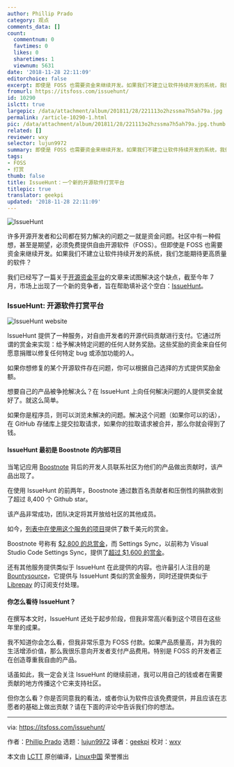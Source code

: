 ```yaml
---
author: Phillip Prado
category: 观点
comments_data: []
count:
  commentnum: 0
  favtimes: 0
  likes: 0
  sharetimes: 1
  viewnum: 5631
date: '2018-11-28 22:11:09'
editorchoice: false
excerpt: 即使是 FOSS 也需要资金来继续开发。如果我们不建立让软件持续开发的系统，我们怎能期待更高质量的软件？
fromurl: https://itsfoss.com/issuehunt/
id: 10290
islctt: true
largepic: /data/attachment/album/201811/28/221113o2hzssma7h5ah79a.jpg
permalink: /article-10290-1.html
pic: /data/attachment/album/201811/28/221113o2hzssma7h5ah79a.jpg.thumb.jpg
related: []
reviewer: wxy
selector: lujun9972
summary: 即使是 FOSS 也需要资金来继续开发。如果我们不建立让软件持续开发的系统，我们怎能期待更高质量的软件？
tags:
- FOSS
- 打赏
thumb: false
title: IssueHunt：一个新的开源软件打赏平台
titlepic: true
translator: geekpi
updated: '2018-11-28 22:11:09'
---
```


![IssueHunt](/data/attachment/album/201811/28/221113o2hzssma7h5ah79a.jpg)


许多开源开发者和公司都在努力解决的问题之一就是资金问题。社区中有一种假想，甚至是期望，必须免费提供自由开源软件（FOSS）。但即使是 FOSS 也需要资金来继续开发。如果我们不建立让软件持续开发的系统，我们怎能期待更高质量的软件？


我们已经写了一篇关于[开源资金平台](https://itsfoss.com/open-source-funding-platforms/)的文章来试图解决这个缺点，截至今年 7 月，市场上出现了一个新的竞争者，旨在帮助填补这个空白：[IssueHunt](https://issuehunt.io)。


### IssueHunt: 开源软件打赏平台


![IssueHunt website](/data/attachment/album/201811/28/221115p2amjos22ojik4dk.png)


IssueHunt 提供了一种服务，对自由开发者的开源代码贡献进行支付。它通过所谓的赏金来实现：给予解决特定问题的任何人财务奖励。这些奖励的资金来自任何愿意捐赠以修复任何特定 bug 或添加功能的人。


如果你想修复的某个开源软件存在问题，你可以根据自己选择的方式提供奖励金额。


想要自己的产品被争抢解决么？在 IssueHunt 上向任何解决问题的人提供奖金就好了。就这么简单。


如果你是程序员，则可以浏览未解决的问题。解决这个问题（如果你可以的话），在 GitHub 存储库上提交拉取请求，如果你的拉取请求被合并，那么你就会得到了钱。


#### IssueHunt 最初是 Boostnote 的内部项目


当笔记应用 [Boostnote](https://itsfoss.com/boostnote-linux-review/) 背后的开发人员联系社区为他们的产品做出贡献时，该产品出现了。


在使用 IssueHunt 的前两年，Boostnote 通过数百名贡献者和压倒性的捐款收到了超过 8,400 个 Github star。


该产品非常成功，团队决定将其开放给社区的其他成员。


如今，[列表中在使用这个服务的项目](https://issuehunt.io/repos)提供了数千美元的赏金。


Boostnote 号称有 [$2,800 的总赏金](https://issuehunt.io/repos/53266139)，而 Settings Sync，以前称为 Visual Studio Code Settings Sync，提供了[超过 $1,600 的赏金](https://issuehunt.io/repos/47984369)。


还有其他服务提供类似于 IssueHunt 在此提供的内容。也许最引人注目的是 [Bountysource](https://www.bountysource.com/)，它提供与 IssueHunt 类似的赏金服务，同时还提供类似于 [Librepay](https://liberapay.com/) 的订阅支付处理。


#### 你怎么看待 IssueHunt？


在撰写本文时，IssueHunt 还处于起步阶段，但我非常高兴看到这个项目在这些年里的成果。


我不知道你会怎么看，但我非常乐意为 FOSS 付款。如果产品质量高，并为我的生活增添价值，那么我很乐意向开发者支付产品费用。特别是 FOSS 的开发者正在创造尊重我自由的产品。


话虽如此，我一定会关注 IssueHunt 的继续前进，我可以用自己的钱或者在需要贡献的地方传播这个它来支持社区。


但你怎么看？你是否同意我的看法，或者你认为软件应该免费提供，并且应该在志愿者的基础上做出贡献？请在下面的评论中告诉我们你的想法。




---


via: <https://itsfoss.com/issuehunt/>


作者：[Phillip Prado](https://itsfoss.com/author/phillip/) 选题：[lujun9972](https://github.com/lujun9972) 译者：[geekpi](https://github.com/geekpi) 校对：[wxy](https://github.com/wxy)


本文由 [LCTT](https://github.com/LCTT/TranslateProject) 原创编译，[Linux中国](https://linux.cn/) 荣誉推出